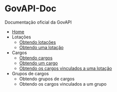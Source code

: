 # GovAPI-Doc
Documentação oficial da GovAPI

* [Home](https://github.com/BRAConsultoria/GovernancaAPI-v2-Doc/wiki)
* Lotações
  * [Obtendo lotações](https://github.com/BRAConsultoria/GovAPI-Doc/wiki/Lota%C3%A7%C3%B5es#obtendo-as-lota%C3%A7%C3%B5es)
  * [Obtendo uma lotação](https://github.com/BRAConsultoria/GovAPI-Doc/wiki/Lota%C3%A7%C3%B5es#obtendo-uma-lota%C3%A7%C3%A3o)
* Cargos
  * [Obtendo cargos](https://github.com/BRAConsultoria/GovAPI-Doc/wiki/Cargos#obtendo-os-cargos)
  * [Obtendo um cargo](https://github.com/BRAConsultoria/GovAPI-Doc/wiki/Cargos#obtendo-um-cargo)
  * [Obtendo os cargos vinculados a uma lotação](https://github.com/BRAConsultoria/GovAPI-Doc/wiki/Cargos#obtendo-cargos-vinculados-a-uma-lota%C3%A7%C3%A3o)
* Grupos de cargos
  * Obtendo grupos de cargos
  * Obtendo os cargos vinculados a um grupo

